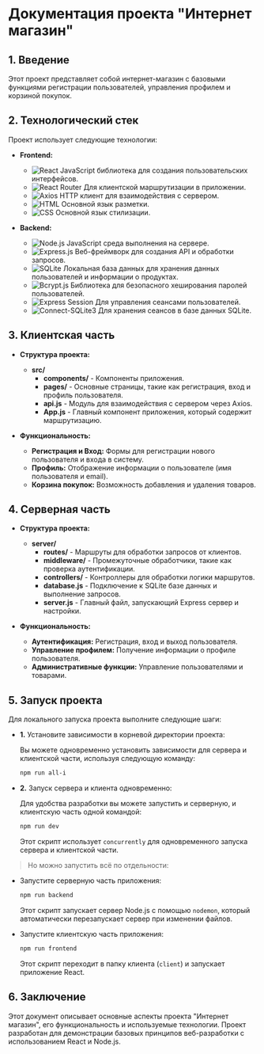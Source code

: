 # Документация проекта "Интернет магазин"

## 1. Введение

Этот проект представляет собой интернет-магазин с базовыми функциями регистрации пользователей, управления профилем и корзиной покупок.

## 2. Технологический стек

Проект использует следующие технологии:

- **Frontend:**

  - ![React](https://img.shields.io/badge/-React-61DAFB?logo=react&logoColor=white&style=flat) JavaScript библиотека для создания пользовательских интерфейсов.
  - ![React Router](https://img.shields.io/badge/-React_Router-CA4245?logo=react-router&logoColor=white&style=flat) Для клиентской маршрутизации в приложении.
  - ![Axios](https://img.shields.io/badge/-Axios-61DAFB?logo=axios&logoColor=white&style=flat) HTTP клиент для взаимодействия с сервером.
  - ![HTML](https://img.shields.io/badge/-HTML-E34F26?logo=html5&logoColor=white&style=flat) Основной язык разметки.
  - ![CSS](https://img.shields.io/badge/-CSS-1572B6?logo=css3&logoColor=white&style=flat) Основной язык стилизации.

- **Backend:**
  - ![Node.js](https://img.shields.io/badge/-Node.js-339933?logo=node.js&logoColor=white&style=flat) JavaScript среда выполнения на сервере.
  - ![Express.js](https://img.shields.io/badge/-Express.js-000000?logo=express&logoColor=white&style=flat) Веб-фреймворк для создания API и обработки запросов.
  - ![SQLite](https://img.shields.io/badge/-SQLite-003B57?logo=sqlite&logoColor=white&style=flat) Локальная база данных для хранения данных пользователей и информации о продуктах.
  - ![Bcrypt.js](https://img.shields.io/badge/-Bcrypt.js-2A2D2E?logo=npm&logoColor=white&style=flat) Библиотека для безопасного хеширования паролей пользователей.
  - ![Express Session](https://img.shields.io/badge/-Express_Session-000000?logo=express&logoColor=white&style=flat) Для управления сеансами пользователей.
  - ![Connect-SQLite3](https://img.shields.io/badge/-Connect_SQLite3-003B57?style=flat) Для хранения сеансов в базе данных SQLite.

## 3. Клиентская часть

- **Структура проекта:**

  - **src/**
    - **components/** - Компоненты приложения.
    - **pages/** - Основные страницы, такие как регистрация, вход и профиль пользователя.
    - **api.js** - Модуль для взаимодействия с сервером через Axios.
    - **App.js** - Главный компонент приложения, который содержит маршрутизацию.

- **Функциональность:**
  - **Регистрация и Вход:** Формы для регистрации нового пользователя и входа в систему.
  - **Профиль:** Отображение информации о пользователе (имя пользователя и email).
  - **Корзина покупок:** Возможность добавления и удаления товаров.

## 4. Серверная часть

- **Структура проекта:**

  - **server/**
    - **routes/** - Маршруты для обработки запросов от клиентов.
    - **middleware/** - Промежуточные обработчики, такие как проверка аутентификации.
    - **controllers/** - Контроллеры для обработки логики маршрутов.
    - **database.js** - Подключение к SQLite базе данных и выполнение запросов.
    - **server.js** - Главный файл, запускающий Express сервер и настройки.

- **Функциональность:**
  - **Аутентификация:** Регистрация, вход и выход пользователя.
  - **Управление профилем:** Получение информации о профиле пользователя.
  - **Административные функции:** Управление пользователями и товарами.

## 5. Запуск проекта

Для локального запуска проекта выполните следующие шаги:

- **1.** Установите зависимости в корневой директории проекта:

  Вы можете одновременно установить зависимости для сервера и клиентской части, используя следующую команду:

  ```bash
  npm run all-i
  ```

- **2.** Запуск сервера и клиента одновременно:

  Для удобства разработки вы можете запустить и серверную, и клиентскую часть одной командой:

  ```bash
  npm run dev
  ```

  Этот скрипт использует `concurrently` для одновременного запуска сервера и клиентской части.

> Но можно запустить всё по отдельности:

- Запустите серверную часть приложения:

  ```bash
  npm run backend
  ```

  Этот скрипт запускает сервер Node.js с помощью `nodemon`, который автоматически перезапускает сервер при изменении файлов.

- Запустите клиентскую часть приложения:

  ```bash
  npm run frontend
  ```

  Этот скрипт переходит в папку клиента (`client`) и запускает приложение React.

## 6. Заключение

Этот документ описывает основные аспекты проекта "Интернет магазин", его функциональность и используемые технологии. Проект разработан для демонстрации базовых принципов веб-разработки с использованием React и Node.js.
